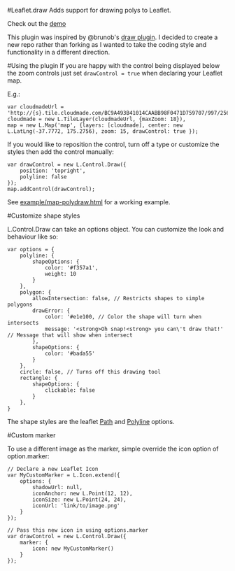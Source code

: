 #Leaflet.draw
Adds support for drawing polys to Leaflet.

Check out the [demo](http://leaflet.github.com/Leaflet.draw/)

This plugin was inspired by @brunob's [draw plugin](https://github.com/brunob/leaflet.draw). I decided to create a new repo rather than forking as I wanted to take the coding style and functionality in a different direction.

#Using the plugin
If you are happy with the control being displayed below the zoom controls just set ````drawControl = true```` when declaring your Leaflet map.

E.g.:

````
var cloudmadeUrl = 'http://{s}.tile.cloudmade.com/BC9A493B41014CAABB98F0471D759707/997/256/{z}/{x}/{y}.png',
cloudmade = new L.TileLayer(cloudmadeUrl, {maxZoom: 18}),
map = new L.Map('map', {layers: [cloudmade], center: new L.LatLng(-37.7772, 175.2756), zoom: 15, drawControl: true });
````

If you would like to reposition the control, turn off a type or customize the styles then add the control manually:

````
var drawControl = new L.Control.Draw({
	position: 'topright',
	polyline: false
});
map.addControl(drawControl);
````

See [example/map-polydraw.html](https://github.com/leaflet/Leaflet.draw/blob/master/example/drawing.html) for a working example.

#Customize shape styles

L.Control.Draw can take an options object. You can customize the look and behaviour like so:

````
var options = {
	polyline: {
		shapeOptions: {
			color: '#f357a1',
			weight: 10
		}
	},
	polygon: {
		allowIntersection: false, // Restricts shapes to simple polygons
		drawError: {
			color: '#e1e100, // Color the shape will turn when intersects
			message: '<strong>Oh snap!<strong> you can\'t draw that!' // Message that will show when intersect
		},
		shapeOptions: {
			color: '#bada55'
		}
	},
	circle: false, // Turns off this drawing tool
	rectangle: {
		shapeOptions: {
			clickable: false
		}
	},
}
````

The shape styles are the leaflet [Path](http://leaflet.cloudmade.com/reference.html#path-options) and [Polyline](http://leaflet.cloudmade.com/reference.html#polyline-options) options.

#Custom marker

To use a different image as the marker, simple override the icon option of option.marker:

````
// Declare a new Leaflet Icon
var MyCustomMarker = L.Icon.extend({
	options: {
		shadowUrl: null,
		iconAnchor: new L.Point(12, 12),
		iconSize: new L.Point(24, 24),
		iconUrl: 'link/to/image.png'
	}
});

// Pass this new icon in using options.marker
var drawControl = new L.Control.Draw({
	marker: {
		icon: new MyCustomMarker()
	}
});
````
